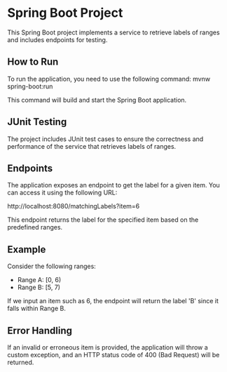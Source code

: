 # Spring Boot Project

This Spring Boot project implements a service to retrieve labels of ranges and includes endpoints for testing.

## How to Run

To run the application, you need to use the following command:
mvnw spring-boot:run

This command will build and start the Spring Boot application.

## JUnit Testing

The project includes JUnit test cases to ensure the correctness and performance of the service that retrieves labels of ranges.


## Endpoints

The application exposes an endpoint to get the label for a given item. You can access it using the following URL:

http://localhost:8080/matchingLabels?item=6

This endpoint returns the label for the specified item based on the predefined ranges.

## Example

Consider the following ranges:

- Range A: [0, 6)
- Range B: [5, 7)

If we input an item such as 6, the endpoint will return the label 'B' since it falls within Range B.

## Error Handling

If an invalid or erroneous item is provided, the application will throw a custom exception, and an HTTP status code of 400 (Bad Request) will be returned.
